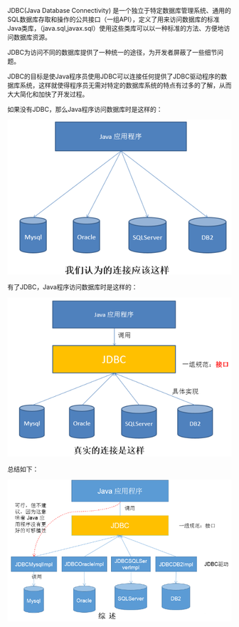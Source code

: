 JDBC(Java Database Connectivity)
是一个独立于特定数据库管理系统、通用的SQL数据库存取和操作的公共接口（一组API），定义了用来访问数据库的标准Java类库，（java.sql,javax.sql）使用这些类库可以以一种标准的方法、方便地访问数据库资源。

JDBC为访问不同的数据库提供了一种统一的途径，为开发者屏蔽了一些细节问题。

JDBC的目标是使Java程序员使用JDBC可以连接任何提供了JDBC驱动程序的数据库系统，这样就使得程序员无需对特定的数据库系统的特点有过多的了解，从而大大简化和加快了开发过程。

如果没有JDBC，那么Java程序访问数据库时是这样的：

![我们认为的连接](../../public/note/JDBC/JDBC%E4%BB%8B%E7%BB%8D/img-1.png)

有了JDBC，Java程序访问数据库时是这样的：

![真实的连接](../../public/note/JDBC/JDBC%E4%BB%8B%E7%BB%8D/img-2.png)

总结如下：

![综述](../../public/note/JDBC/JDBC%E4%BB%8B%E7%BB%8D/img-3.png)

